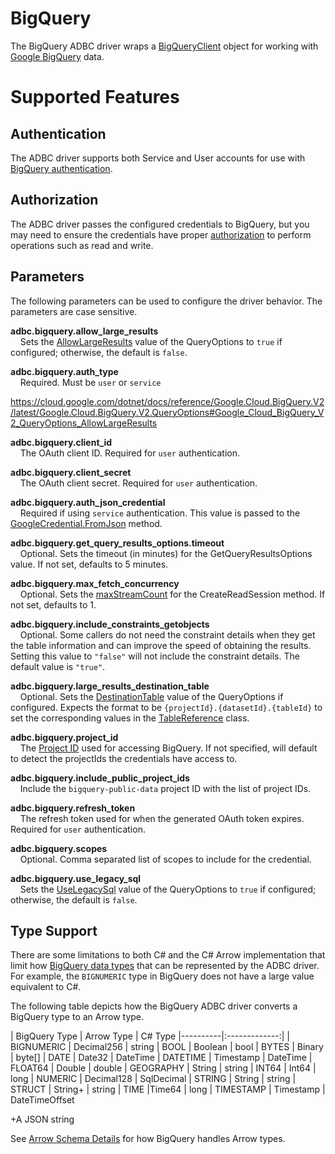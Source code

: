<!--

 Licensed to the Apache Software Foundation (ASF) under one or more
 contributor license agreements.  See the NOTICE file distributed with
 this work for additional information regarding copyright ownership.
 The ASF licenses this file to You under the Apache License, Version 2.0
 (the "License"); you may not use this file except in compliance with
 the License.  You may obtain a copy of the License at

    http://www.apache.org/licenses/LICENSE-2.0

 Unless required by applicable law or agreed to in writing, software
 distributed under the License is distributed on an "AS IS" BASIS,
 WITHOUT WARRANTIES OR CONDITIONS OF ANY KIND, either express or implied.
 See the License for the specific language governing permissions and
 limitations under the License.

-->

# BigQuery
The BigQuery ADBC driver wraps a [BigQueryClient](https://cloud.google.com/dotnet/docs/reference/Google.Cloud.BigQuery.V2/latest/Google.Cloud.BigQuery.V2.BigQueryClient) object for working with [Google BigQuery](https://cloud.google.com/bigquery/) data.

# Supported Features

## Authentication

The ADBC driver supports both Service and User accounts for use with [BigQuery authentication](https://cloud.google.com/bigquery/docs/authentication/).

## Authorization

The ADBC driver passes the configured credentials to BigQuery, but you may need to ensure the credentials have proper [authorization](https://cloud.google.com/bigquery/docs/authorization/) to perform operations such as read and write.

## Parameters

The following parameters can be used to configure the driver behavior. The parameters are case sensitive.

**adbc.bigquery.allow_large_results**<br>
&nbsp;&nbsp;&nbsp;&nbsp;Sets the [AllowLargeResults](https://cloud.google.com/dotnet/docs/reference/Google.Cloud.BigQuery.V2/latest/Google.Cloud.BigQuery.V2.QueryOptions#Google_Cloud_BigQuery_V2_QueryOptions_AllowLargeResults) value of the QueryOptions to `true` if configured; otherwise, the default is `false`.

**adbc.bigquery.auth_type**<br>
&nbsp;&nbsp;&nbsp;&nbsp;Required. Must be `user` or `service`

https://cloud.google.com/dotnet/docs/reference/Google.Cloud.BigQuery.V2/latest/Google.Cloud.BigQuery.V2.QueryOptions#Google_Cloud_BigQuery_V2_QueryOptions_AllowLargeResults

**adbc.bigquery.client_id**<br>
&nbsp;&nbsp;&nbsp;&nbsp;The OAuth client ID. Required for `user` authentication.

**adbc.bigquery.client_secret**<br>
&nbsp;&nbsp;&nbsp;&nbsp;The OAuth client secret. Required for `user` authentication.

**adbc.bigquery.auth_json_credential**<br>
&nbsp;&nbsp;&nbsp;&nbsp;Required if using `service` authentication. This value is passed to the [GoogleCredential.FromJson](https://cloud.google.com/dotnet/docs/reference/Google.Apis/latest/Google.Apis.Auth.OAuth2.GoogleCredential#Google_Apis_Auth_OAuth2_GoogleCredential_FromJson_System_String) method.

**adbc.bigquery.get_query_results_options.timeout**<br>
&nbsp;&nbsp;&nbsp;&nbsp;Optional. Sets the timeout (in minutes) for the GetQueryResultsOptions value. If not set, defaults to 5 minutes.

**adbc.bigquery.max_fetch_concurrency**<br>
&nbsp;&nbsp;&nbsp;&nbsp;Optional. Sets the [maxStreamCount](https://cloud.google.com/dotnet/docs/reference/Google.Cloud.BigQuery.Storage.V1/latest/Google.Cloud.BigQuery.Storage.V1.BigQueryReadClient#Google_Cloud_BigQuery_Storage_V1_BigQueryReadClient_CreateReadSession_System_String_Google_Cloud_BigQuery_Storage_V1_ReadSession_System_Int32_Google_Api_Gax_Grpc_CallSettings_) for the CreateReadSession method. If not set, defaults to 1.

**adbc.bigquery.include_constraints_getobjects**<br>
&nbsp;&nbsp;&nbsp;&nbsp;Optional. Some callers do not need the constraint details when they get the table information and can improve the speed of obtaining the results. Setting this value to `"false"` will not include the constraint details. The default value is `"true"`.

**adbc.bigquery.large_results_destination_table**<br>
&nbsp;&nbsp;&nbsp;&nbsp;Optional. Sets the [DestinationTable](https://cloud.google.com/dotnet/docs/reference/Google.Cloud.BigQuery.V2/latest/Google.Cloud.BigQuery.V2.QueryOptions#Google_Cloud_BigQuery_V2_QueryOptions_DestinationTable) value of the QueryOptions if configured. Expects the format to be `{projectId}.{datasetId}.{tableId}` to set the corresponding values in the [TableReference](https://github.com/googleapis/google-api-dotnet-client/blob/6c415c73788b848711e47c6dd33c2f93c76faf97/Src/Generated/Google.Apis.Bigquery.v2/Google.Apis.Bigquery.v2.cs#L9348) class.

**adbc.bigquery.project_id**<br>
&nbsp;&nbsp;&nbsp;&nbsp;The [Project ID](https://cloud.google.com/resource-manager/docs/creating-managing-projects) used for accessing BigQuery. If not specified, will default to detect the projectIds the credentials have access to.

**adbc.bigquery.include_public_project_ids**<br>
&nbsp;&nbsp;&nbsp;&nbsp;Include the `bigquery-public-data` project ID with the list of project IDs.

**adbc.bigquery.refresh_token**<br>
&nbsp;&nbsp;&nbsp;&nbsp;The refresh token used for when the generated OAuth token expires. Required for `user` authentication.

**adbc.bigquery.scopes**<br>
&nbsp;&nbsp;&nbsp;&nbsp;Optional. Comma separated list of scopes to include for the credential.

**adbc.bigquery.use_legacy_sql**<br>
&nbsp;&nbsp;&nbsp;&nbsp;Sets the [UseLegacySql](https://cloud.google.com/dotnet/docs/reference/Google.Cloud.BigQuery.V2/latest/Google.Cloud.BigQuery.V2.QueryOptions#Google_Cloud_BigQuery_V2_QueryOptions_UseLegacySql) value of the QueryOptions to `true` if configured; otherwise, the default is `false`.


## Type Support

There are some limitations to both C# and the C# Arrow implementation that limit how [BigQuery data types](https://cloud.google.com/bigquery/docs/reference/standard-sql/data-types) that can be represented by the ADBC driver. For example, the `BIGNUMERIC` type in BigQuery does not have a large value equivalent to C#.

The following table depicts how the BigQuery ADBC driver converts a BigQuery type to an Arrow type.

|  BigQuery Type   |      Arrow Type   | C# Type
|----------|:-------------:|
| BIGNUMERIC |    Decimal256    | string
| BOOL |    Boolean   | bool
| BYTES |    Binary   | byte[]
| DATE |    Date32   | DateTime
| DATETIME |    Timestamp   | DateTime
| FLOAT64 |    Double   | double
| GEOGRAPHY |    String   | string
| INT64 |    Int64   | long
| NUMERIC |    Decimal128   | SqlDecimal
| STRING |    String   | string
| STRUCT |    String+   | string
| TIME |Time64   | long
| TIMESTAMP |    Timestamp   | DateTimeOffset

+A JSON string

See [Arrow Schema Details](https://cloud.google.com/bigquery/docs/reference/storage/#arrow_schema_details) for how BigQuery handles Arrow types.
